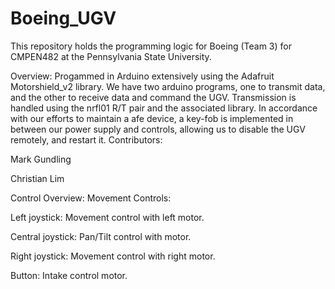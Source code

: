 # Boeing_UGV
This repository holds the programming logic for Boeing (Team 3) for CMPEN482 at the Pennsylvania State University.

Overview:
Progammed in Arduino extensively using the Adafruit Motorshield_v2 library. We have two arduino programs, one to transmit data, and the other to receive data and command the UGV. Transmission is handled using the nrfl01 R/T pair and the associated library.
In accordance with our efforts to maintain a afe device, a key-fob is implemented in between our power supply and controls, allowing us to disable the UGV remotely, and restart it.
Contributors:

Mark Gundling

Christian Lim

Control Overview:
Movement Controls:

  Left joystick: Movement control with left motor.
  
  Central joystick: Pan/Tilt control with motor.
  
  Right joystick: Movement control with right motor.

  Button: Intake control motor.
  
